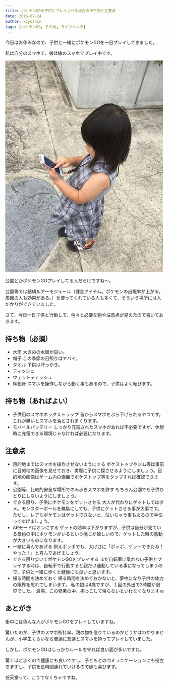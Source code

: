 ```yaml
---
title: ポケモンGOを子供にプレイさせる場合の持ち物と注意点
date: 2016-07-24
author: kiyoshin
tags: [ポケモンGO, その他, ライフハック]
---
```


今日はお休みなので、子供と一緒にポケモンGOを一日プレイしてきました。

私は自分のスマホで、娘は嫁のスマホでプレイ中です。

![](images/pokemon-go-with-your-children-1.jpg)

公園とかポケモンGOプレイしてる人だらけですね～。

公園等では結構ルアーモジュール（課金アイテム。ポケモンの出現率が上がる。周囲の人も効果がある。）を使ってくれている人も多くて、そういう場所には人だかりができていました。

さて、今日一日子供と行動して、色々と必要な物や注意点が見えたので書いておきます。

## 持ち物（必須）
* 水筒
大きめの水筒が良い。
* 帽子
この季節の日照りはヤバイ。
* タオル
子供は汗っかき。
* ティッシュ
* ウェットティッシュ
* 絆創膏
スマホを操作しながら動く事もあるので、子供はよく転びます。

## 持ち物（あればよい）
* 子供用のスマホネックストラップ
首からスマホをぶら下げられるやつです。これが無いとスマホを落とされまくります。
* モバイルバッテリー
しっかり充電されたスマホがあれば不必要ですが、休憩時に充電できる環境じゃなければ必要になります。

## 注意点
* 目的地まではスマホを操作させないようにする
ポケストップやジム等は事前に目的地の画像を見せておき、実際に子供に探させるようにしましょう。目的地の画像はゲーム内の画面でポケストップ等をタップすれば確認できます。
* 公園等、比較的安全な場所でのみ歩きスマホを許す
もちろん公園でも子供ひとりにしないようにしましょう。
* できる限り、子供にポケモンをゲットさせる
大人が代わりにゲットしてはダメ。モンスターボールを無駄にしても、子供にゲットさせる事が大事です。ただし、レアなポケモンはゲットできないと、泣いちゃう事もあるので手伝ってあげましょう。
* ARモードはオンにする
ゲットの効率は下がりますが、子供は自分が見ている景色の中にポケモンがいるという感じが嬉しいので、ゲットした時の感動が大きいものになります。
* 一緒に喜んであげる
例えポッポでも、大げさに「ポッポ、ゲットできたね！やった！」と喜んであげましょう。
* できる限り歩いてポケモンGOをプレイする
まだ自転車に乗れない子供とプレイする時は、自転車で行動すると親だけ運動している事になってしまうので、子供と一緒に歩くと健康にも良いと思います。
* 帰る時間を決めておく
帰る時間を決めておかないと、夢中になり子供の体力の限界を忘れてしまいます。
私の娘は4歳ですが、１回の外出で2時間が限界でした。
最悪、この猛暑の中、抱っこして帰らないといけなくなりますｗ

## あとがき
街中には色んな人がポケモンGOをプレイしていますね。

驚いたのが、子供のスマホ所持率。親の物を借りているのかどうかはわかりませんが、小学生くらいなら普通に友達とスマホを持ってプレイしていました。

しかし、ポケモンGOはしっかりルールを守れば良い面が多いですね。

驚くほど歩くので健康にも良いですし、子どもとのコミュニケーションにも役立ちますし、子供を長時間連れていけるので嫁も喜びます。

任天堂って、こうでなくちゃですね。